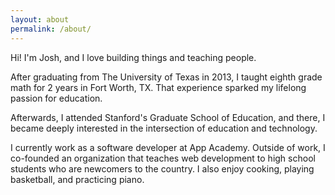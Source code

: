 ```yaml
---
layout: about
permalink: /about/
---
```


Hi! I'm Josh, and I love building things and teaching people.

After graduating from The University of Texas in 2013, I taught eighth grade
math for 2 years in Fort Worth, TX. That experience sparked my lifelong passion
for education.

Afterwards, I attended Stanford's Graduate School of Education, and there, I
became deeply interested in the intersection of education and technology.

I currently work as a software developer at App Academy. Outside of work, I
co-founded an organization that teaches web development to high school students
who are newcomers to the country. I also enjoy cooking, playing basketball, and
practicing piano.
